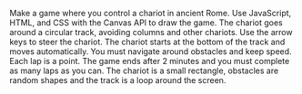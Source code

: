 Make a game where you control a chariot in ancient Rome. Use JavaScript, HTML, and CSS with the Canvas API to draw the game. The chariot goes around a circular track, avoiding columns and other chariots. Use the arrow keys to steer the chariot. The chariot starts at the bottom of the track and moves automatically. You must navigate around obstacles and keep speed. Each lap is a point. The game ends after 2 minutes and you must complete as many laps as you can. The chariot is a small rectangle, obstacles are random shapes and the track is a loop around the screen.